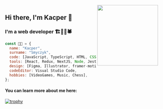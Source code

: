 <img align='right' src='https://user-images.githubusercontent.com/5713670/87202985-820dcb80-c2b6-11ea-9f56-7ec461c497c3.gif' width='200'>

## Hi there, I'm Kacper 👋
### I'm a web developer 🏗️👷‍🕸🕷️
```javascript
const 👨‍💻 = {
  name: "Kacper",
  surname: "Smyczyk",
  code: [JavaScript, TypeScript, HTML, CSS, SCSS],
  tools: [React, Redux, NextJS, Node, Jest],
  design: [Figma, Illustrator, framer-motion],
  codeEditor: Visual Studio Code,
  hobbies: [VideoGames, Music, Chess],
};
```
#### You can learn more about me here: <a href="https://ksdev.netlify.app" />

[![trophy](https://github-profile-trophy.vercel.app/?username=jsxgod&rank=SECRET,SSS,SS,S,AAA,AA,A&theme=darkhub&no-bg=true)](https://github.com/ryo-ma/github-profile-trophy)

<!--
**jsxgod/jsxgod** is a ✨ _special_ ✨ repository because its `README.md` (this file) appears on your GitHub profile.

Here are some ideas to get you started:

- 🔭 I’m currently working on ...
- 🌱 I’m currently learning ...
- 👯 I’m looking to collaborate on ...
- 🤔 I’m looking for help with ...
- 💬 Ask me about ...
- 📫 How to reach me: ...
- 😄 Pronouns: ...
- ⚡ Fun fact: ...
-->
